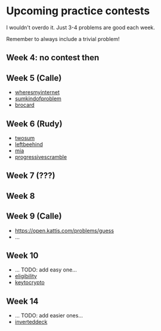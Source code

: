 # Upcoming practice contests

I wouldn't overdo it.  Just 3-4 problems are good each week.

Remember to always include a trivial problem!

## Week 4: no contest then

## Week 5 (Calle)

* [wheresmyinternet](https://open.kattis.com/problems/wheresmyinternet)
* [sumkindofproblem](https://open.kattis.com/problems/sumkindofproblem)
* [brocard](https://open.kattis.com/problems/brocard)

## Week 6 (Rudy)

* [twosum](https://open.kattis.com/problems/twosum)
* [leftbeehind](https://open.kattis.com/problems/leftbeehind)
* [mia](https://open.kattis.com/problems/mia)
* [progressivescramble](https://open.kattis.com/problems/progressivescramble)

## Week 7 (???)

## Week 8

## Week 9 (Calle) 

* https://open.kattis.com/problems/guess
* ...

## Week 10

* ... TODO: add easy one...
* [eligibility](https://open.kattis.com/problems/eligibility)
* [keytocrypto](https://open.kattis.com/problems/keytocrypto)


## Week 14

* ... TODO: add easier ones...
* [inverteddeck](https://open.kattis.com/problems/inverteddeck)
